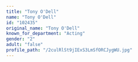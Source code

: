 ```yaml
---
title: "Tony O'Dell"
name: "Tony O'Dell"
id: "102435"
original_name: "Tony O'Dell"
known_for_department: "Acting"
gender: "2"
adult: "false"
profile_path: "/2culRlSt9jIExS3LmSfORCJygWU.jpg"
---
```


